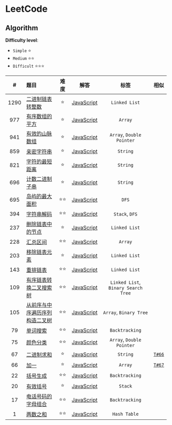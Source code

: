 # LeetCode

## Algorithm

**Difficulty level**:

- `Simple` ⭐
- `Medium` ⭐⭐
- `Difficult` ⭐⭐⭐

|#|题目|难度|解答|标签|相似|
|:---:|:---|:---:|:---:|:---:|:---:|
|1290|[二进制链表转整数](https://leetcode-cn.com/problems/convert-binary-number-in-a-linked-list-to-integer/)|⭐|[JavaScript](./javascript/easy/1290-二进制链表转整数.js)|`Linked List`||
|977|[有序数组的平方](https://leetcode-cn.com/problems/squares-of-a-sorted-array/)|⭐|[JavaScript](./javascript/easy/977-有序数组的平方.js)|`Array`||
|941|[有效的山脉数组](https://leetcode-cn.com/problems/valid-mountain-array/)|⭐|[JavaScript](./javascript/easy/941-有效的山脉数组.js)|`Array`, `Double Pointer`||
|859|[亲密字符串](https://leetcode-cn.com/problems/buddy-strings/)|⭐|[JavaScript](./javascript/easy/859-亲密字符串.js)|`String`||
|821|[字符的最短距离](https://leetcode-cn.com/problems/shortest-distance-to-a-character/)|⭐|[JavaScript](./javascript/easy/821-字符的最短距离.js)|`String`||
|696|[计数二进制子串](https://leetcode-cn.com/problems/count-binary-substrings/)|⭐|[JavaScript](./javascript/easy/696-计数二进制子串.js)|`String`||
|695|[岛屿的最大面积](https://leetcode-cn.com/problems/max-area-of-island/)|⭐⭐|[JavaScript](./javascript/medium/695-岛屿的最大面积.js)|`DFS`||
|394|[字符串解码](https://leetcode-cn.com/problems/decode-string/)|⭐⭐|[JavaScript](./javascript/medium/394-字符串解码.js)|`Stack`, `DFS`||
|237|[删除链表中的节点](https://leetcode-cn.com/problems/delete-node-in-a-linked-list/)|⭐|[JavaScript](./javascript/easy/237-删除链表中的节点.js)|`Linked List`||
|228|[汇总区间](https://leetcode-cn.com/problems/summary-ranges/)|⭐⭐|[JavaScript](./javascript/medium/105-从前序与中序遍历序列构造二叉树.js)|`Array`||
|203|[移除链表元素](https://leetcode-cn.com/problems/remove-linked-list-elements/)|⭐|[JavaScript](./javascript/easy/203-移除链表元素.js)|`Linked List`||
|143|[重排链表](https://leetcode-cn.com/problems/reorder-list/)|⭐⭐|[JavaScript](./javascript/medium/143-重排链表.js)|`Linked List`||
|109|[有序链表转换二叉搜索树](https://leetcode-cn.com/problems/convert-sorted-list-to-binary-search-tree/)|⭐⭐|[JavaScript](./javascript/medium/109-有序链表转换二叉搜索树.js)|`Linked List`, `Binary Search Tree`||
|105|[从前序与中序遍历序列构造二叉树](https://leetcode-cn.com/problems/construct-binary-tree-from-preorder-and-inorder-traversal/)|⭐⭐|[JavaScript](./javascript/medium/105-从前序与中序遍历序列构造二叉树.js)|`Array`, `Binary Tree`||
|79|[单词搜索](https://leetcode-cn.com/problems/word-search/)|⭐⭐|[JavaScript](./javascript/medium/79-单词搜索.js)|`Backtracking`||
|75|[颜色分类](https://leetcode-cn.com/problems/sort-colors/)|⭐⭐|[JavaScript](./javascript/medium/75-颜色分类.js)|`Array`, `Double Pointer`||
|67|[二进制求和](https://leetcode-cn.com/problems/add-binary/)|⭐|[JavaScript](./javascript/easy/67-二进制求和.js)|`String`|[`T#66`](./javascript/easy/66-加一.js)|
|66|[加一](https://leetcode-cn.com/problems/plus-one/)|⭐|[JavaScript](./javascript/easy/66-加一.js)|`Array`|[`T#67`](./javascript/easy/67-二进制求和.js)|
|22|[括号生成](https://leetcode-cn.com/problems/generate-parentheses/)|⭐⭐|[JavaScript](./javascript/medium/22-括号生成.js)|`Backtracking`||
|20|[有效括号](https://leetcode-cn.com/problems/valid-parentheses/)|⭐|[JavaScript](./javascript/easy/20-有效的括号.js)|`Stack`||
|17|[电话号码的字母组合](https://leetcode-cn.com/problems/letter-combinations-of-a-phone-number/)|⭐⭐|[JavaScript](./javascript/medium/17-电话号码的字母组合.js)|`Backtracking`||
|1|[两数之和](https://leetcode-cn.com/problems/two-sum/)|⭐⭐|[JavaScript](./javascript/easy/1-两数之和.js)|`Hash Table`||
